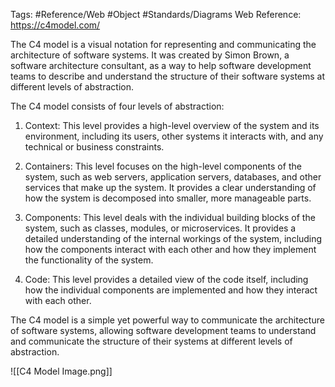 Tags: #Reference/Web #Object #Standards/Diagrams
Web Reference: https://c4model.com/


The C4 model is a visual notation for representing and communicating the architecture of software systems. It was created by Simon Brown, a software architecture consultant, as a way to help software development teams to describe and understand the structure of their software systems at different levels of abstraction.

The C4 model consists of four levels of abstraction:

1.  Context: This level provides a high-level overview of the system and its environment, including its users, other systems it interacts with, and any technical or business constraints.
    
2.  Containers: This level focuses on the high-level components of the system, such as web servers, application servers, databases, and other services that make up the system. It provides a clear understanding of how the system is decomposed into smaller, more manageable parts.
    
3.  Components: This level deals with the individual building blocks of the system, such as classes, modules, or microservices. It provides a detailed understanding of the internal workings of the system, including how the components interact with each other and how they implement the functionality of the system.
    
4.  Code: This level provides a detailed view of the code itself, including how the individual components are implemented and how they interact with each other.
    

The C4 model is a simple yet powerful way to communicate the architecture of software systems, allowing software development teams to understand and communicate the structure of their systems at different levels of abstraction.


![[C4 Model Image.png]]